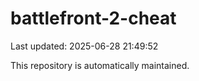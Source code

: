 # battlefront-2-cheat

Last updated: 2025-06-28 21:49:52

This repository is automatically maintained.
